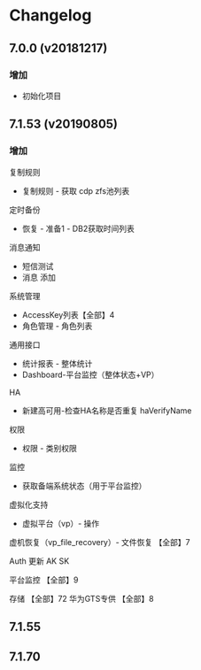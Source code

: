 # Changelog

## 7.0.0 (v20181217)
### 增加
* 初始化项目

## 7.1.53 (v20190805)
### 增加
复制规则
* 复制规则 - 获取 cdp zfs池列表

定时备份
* 恢复 - 准备1 - DB2获取时间列表

消息通知
* 短信测试
* 消息 添加

系统管理
* AccessKey列表【全部】4
* 角色管理 - 角色列表

通用接口
* 统计报表 - 整体统计
* Dashboard-平台监控（整体状态+VP）

HA
* 新建高可用-检查HA名称是否重复 haVerifyName

权限
* 权限 - 类别权限

监控
* 获取备端系统状态（用于平台监控）

虚拟化支持
* 虚拟平台（vp）- 操作

虚机恢复（vp_file_recovery）- 文件恢复 【全部】7

Auth 更新 AK SK

平台监控 【全部】9

存储 【全部】72
华为GTS专供 【全部】8

## 7.1.55 


## 7.1.70 

###
    
